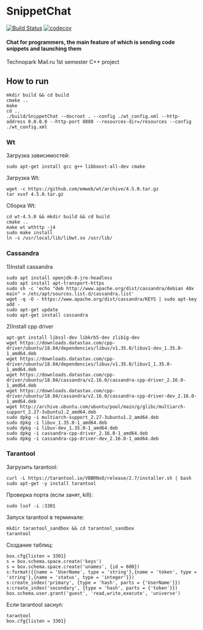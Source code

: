 # SnippetChat
[![Build Status](https://travis-ci.com/tr0llex/SnippetChat.svg?branch=main)](https://travis-ci.com/tr0llex/SnippetChat)
[![codecov](https://codecov.io/gh/tr0llex/SnippetChat/branch/main/graph/badge.svg)](https://codecov.io/gh/tr0llex/SnippetChat)

#### Chat for programmers, the main feature of which is sending code snippets and launching them
Technopark Mail.ru 1st semester C++ project

## How to run
```
mkdir build && cd build
cmake ..
make
cd ..
./build/SnippetChat --docroot . --config ./wt_config.xml --http-address 0.0.0.0 --http-port 8888 --resources-dir=/resources --config ./wt_config.xml
```

### Wt
Загрузка зависимостей:
```
sudo apt-get install gcc g++ libboost-all-dev cmake
```

Загрузка Wt:
```
wget -c https://github.com/emweb/wt/archive/4.5.0.tar.gz
tar xvxf 4.5.0.tar.gz
```

Сборка Wt:
```
cd wt-4.5.0 && mkdir build && cd build
cmake ..
make wt wthttp -j4
sudo make install
ln -s /usr/local/lib/libwt.so /usr/lib/
```

### Cassandra
1)Install cassandra
```
sudo apt install openjdk-8-jre-headless
sudo apt install apt-transport-https
sudo sh -c 'echo "deb http://www.apache.org/dist/cassandra/debian 40x main" > /etc/apt/sources.list.d/cassandra.list'
wget -q -O - https://www.apache.org/dist/cassandra/KEYS | sudo apt-key add -
sudo apt-get update
sudo apt-get install cassandra
```

2)Install cpp driver
```
apt-get install libssl-dev libkrb5-dev zlib1g-dev
wget https://downloads.datastax.com/cpp-driver/ubuntu/18.04/dependencies/libuv/v1.35.0/libuv1-dev_1.35.0-1_amd64.deb
wget https://downloads.datastax.com/cpp-driver/ubuntu/18.04/dependencies/libuv/v1.35.0/libuv1_1.35.0-1_amd64.deb
wget https://downloads.datastax.com/cpp-driver/ubuntu/18.04/cassandra/v2.16.0/cassandra-cpp-driver_2.16.0-1_amd64.deb
wget https://downloads.datastax.com/cpp-driver/ubuntu/18.04/cassandra/v2.16.0/cassandra-cpp-driver-dev_2.16.0-1_amd64.deb
wget http://archive.ubuntu.com/ubuntu/pool/main/g/glibc/multiarch-support_2.27-3ubuntu1.2_amd64.deb
sudo dpkg -i multiarch-support_2.27-3ubuntu1.2_amd64.deb
sudo dpkg -i libuv_1.35.0-1_amd64.deb
sudo dpkg -i libuv-dev_1.35.0-1_amd64.deb
sudo dpkg -i cassandra-cpp-driver_2.16.0-1_amd64.deb
sudo dpkg -i cassandra-cpp-driver-dev_2.16.0-1_amd64.deb
```

### Tarantool
Загрузить tarantool:
```
curl -L https://tarantool.io/VBBRNxO/release/2.7/installer.sh | bash
sudo apt-get -y install tarantool
```

Проверка порта (если занят, kill):
```
sudo lsof -i :3301
```

Запуск tarantool в терминале:
```
mkdir tarantool_sandbox && cd tarantool_sandbox
tarantool
```

Создание таблиц:
```
box.cfg{listen = 3301}
s = box.schema.space.create('keys')
s = box.schema.space.create('unames', {id = 600})
s:format({{name = 'UserName', type = 'string'},{name = 'token', type = 'string'},{name = 'status', type = 'integer'}})
s:create_index('primary', {type = 'hash', parts = {'UserName'}})
s:create_index('secondary', {type = 'hash', parts = {'token'}})
box.schema.user.grant('guest', 'read,write,execute', 'universe')
```

Если tarantool заснул:
```
tarantool
box.cfg{listen = 3301}
```
